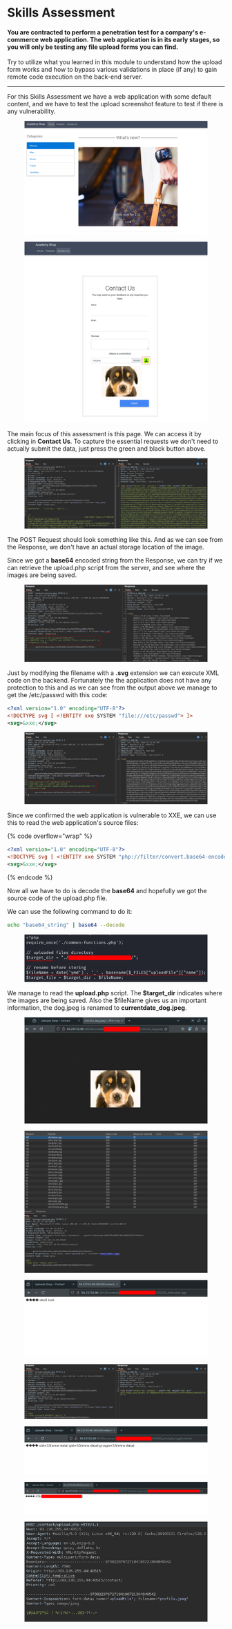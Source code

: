 # Skills Assessment

#### You are contracted to perform a penetration test for a company's e-commerce web application. The web application is in its early stages, so you will only be testing any file upload forms you can find.

Try to utilize what you learned in this module to understand how the upload form works and how to bypass various validations in place (if any) to gain remote code execution on the back-end server.

***



For this Skills Assessment we have a web application with some default content, and we have to test the upload screenshot feature to test if there is any vulnerability.

<figure><img src="../../../.gitbook/assets/image.png" alt=""><figcaption></figcaption></figure>



<figure><img src="../../../.gitbook/assets/image (12).png" alt=""><figcaption></figcaption></figure>

The main focus of this assessment is this page. We can access it by clicking in **Contact Us**. To capture the essential requests we don't need to actually submit the data, just press the green and black button above.

<figure><img src="../../../.gitbook/assets/image (17).png" alt=""><figcaption></figcaption></figure>

The POST Request should look something like this. And as we can see from the Response, we don't have  an actual storage location of the image.

Since we got a **base64** encoded string from the Response, we can try if we can retrieve the upload.php script from the server, and see where the images are being saved.

<figure><img src="../../../.gitbook/assets/image (18).png" alt=""><figcaption></figcaption></figure>

Just by modifying the filename with a **.svg** extension we can execute XML code on the backend. Fortunately the the application does not have any protection to this and as we can see from the output above we manage to get the /etc/passwd with this code:

```xml
<?xml version="1.0" encoding="UTF-8"?>
<!DOCTYPE svg [ <!ENTITY xxe SYSTEM "file:///etc/passwd"> ]>
<svg>&xxe;</svg>
```

<figure><img src="../../../.gitbook/assets/image (19).png" alt=""><figcaption></figcaption></figure>

Since we confirmed the web application is vulnerable to XXE, we can use this to read the web application's source files:

{% code overflow="wrap" %}
```xml
<?xml version="1.0" encoding="UTF-8"?>
<!DOCTYPE svg [ <!ENTITY xxe SYSTEM "php://filter/convert.base64-encode/resource=upload.php"> ]>
<svg>&xxe;</svg>
```
{% endcode %}

Now all we have to do is decode the **base64** and hopefully we got the source code of the upload.php file.

We can use the following command to do it:

```bash
echo "base64_string" | base64 --decode
```

<figure><img src="../../../.gitbook/assets/image (22).png" alt=""><figcaption></figcaption></figure>

We manage to read the **upload.php** script. The **$target\_dir** indicates where the images are being saved. Also the $fileName gives us an important information, the dog.jpeg is renamed to **currentdate\_dog.jpeg**.



<figure><img src="../../../.gitbook/assets/image (15).png" alt=""><figcaption></figcaption></figure>







<figure><img src="../../../.gitbook/assets/image (7).png" alt=""><figcaption></figcaption></figure>





<figure><img src="../../../.gitbook/assets/image (6).png" alt=""><figcaption></figcaption></figure>



<figure><img src="../../../.gitbook/assets/image (8).png" alt=""><figcaption></figcaption></figure>



<figure><img src="../../../.gitbook/assets/image (10).png" alt=""><figcaption></figcaption></figure>



<figure><img src="../../../.gitbook/assets/image (11).png" alt=""><figcaption></figcaption></figure>



<figure><img src="../../../.gitbook/assets/image (2).png" alt=""><figcaption></figcaption></figure>

